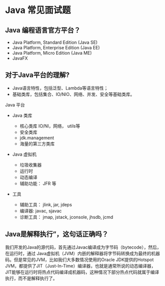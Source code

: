 # Java 常见面试题

## Java 编程语言官方平台？

- Java Platform, Standard Edition (Java SE)
- Java Platform, Enterprise Edition (Java EE)
- Java Platform, Micro Edition (Java ME)
- JavaFX

## 对于Java平台的理解?

- Java语言特性，包括泛型、Lambda等语言特性；
- 基础类库，包括集合、IO/NIO、网络、并发、安全等基础类库。


Java 平台

  - Java 类库
    - 核心类库 IO/NI，网络， utils等
    - 安全类库
    - jdk.management
    - 海量的第三方类库

  - Java 虚拟机
    - 垃圾收集器
    - 运行时
    - 动态编译
    - 辅助功能： JFR 等
  - 工具
    - 辅助工具： jlink, jar, jdeps 
    - 编译器: javac, sjavac
    - 诊断工具： jmap, jstack, jconsole, jhsdb, jcmd




## Java是解释执行”，这句话正确吗？

我们开发的Java的源代码，首先通过Javac编译成为字节码（bytecode），然后，在运行时，通过 Java虚拟机（JVM）内嵌的解释器将字节码转换成为最终的机器码。但是常见的JVM，比如我们大多数情况使用的Oracle JDK提供的Hotspot JVM，都提供了JIT（Just-In-Time）编译器，也就是通常所说的动态编译器，JIT能够在运行时将热点代码编译成机器码，这种情况下部分热点代码就属于编译执行，而不是解释执行了。